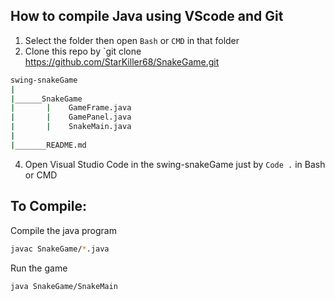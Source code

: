 ## How to compile Java using VScode and Git1. Select the folder then open `Bash` or `CMD` in that folder2. Clone this repo by `git clone https://github.com/StarKiller68/SnakeGame.git```bashswing-snakeGame||______SnakeGame|       |    GameFrame.java|       |    GamePanel.java|       |    SnakeMain.java||_______README.md```4. Open Visual Studio Code in the swing-snakeGame just by `Code .` in Bash or CMD## To Compile:Compile the java program```bashjavac SnakeGame/*.java```Run the game```bashjava SnakeGame/SnakeMain```